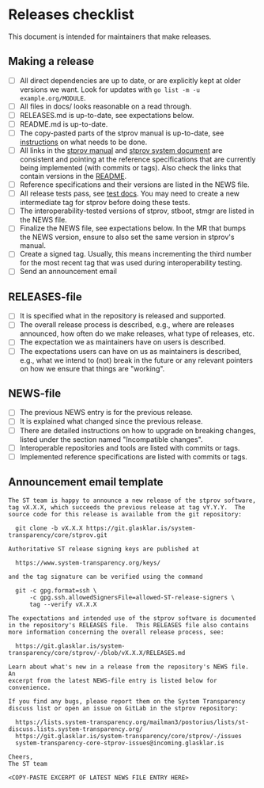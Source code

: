 # Releases checklist

This document is intended for maintainers that make releases.

## Making a release

  - [ ] All direct dependencies are up to date, or are explicitly kept at older
    versions we want.  Look for updates with `go list -m -u example.org/MODULE`.
  - [ ] All files in docs/ looks reasonable on a read through.
  - [ ] RELEASES.md is up-to-date, see expectations below.
  - [ ] README.md is up-to-date.
  - [ ] The copy-pasted parts of the stprov manual is up-to-date, see
    [instructions](./stprov-manual.README) on what needs to be done.
  - [ ] All links in the [stprov manual](./stprov-manual) and [stprov system
    document](./stprov-system.md) are consistent and pointing at the reference
    specifications that are currently being implemented (with commits or tags).
    Also check the links that contain versions in the [README](../README.md).
  - [ ] Reference specifications and their versions are listed in the NEWS file.
  - [ ] All release tests pass, see [test docs](./testing-stprov.md).  You may
    need to create a new intermediate tag for stprov before doing these tests.
  - [ ] The interoperability-tested versions of stprov, stboot, stmgr are listed
    in the NEWS file.
  - [ ] Finalize the NEWS file, see expectations below.  In the MR that bumps
    the NEWS version, ensure to also set the same version in stprov's manual.
  - [ ] Create a signed tag.  Usually, this means incrementing the third number
    for the most recent tag that was used during interoperability testing.
  - [ ] Send an announcement email

## RELEASES-file 

  - [ ] It is specified what in the repository is released and supported.
  - [ ] The overall release process is described, e.g., where are releases
    announced, how often do we make releases, what type of releases, etc.
  - [ ] The expectation we as maintainers have on users is described.
  - [ ] The expectations users can have on us as maintainers is described, e.g.,
    what we intend to (not) break in the future or any relevant pointers on how
    we ensure that things are "working".

## NEWS-file 

  - [ ] The previous NEWS entry is for the previous release.
  - [ ] It is explained what changed since the previous release.
  - [ ] There are detailed instructions on how to upgrade on breaking changes,
    listed under the section named "Incompatible changes".
  - [ ] Interoperable repositories and tools are listed with commits or tags.
  - [ ] Implemented reference specifications are listed with commits or tags.

## Announcement email template

```
The ST team is happy to announce a new release of the stprov software,
tag vX.X.X, which succeeds the previous release at tag vY.Y.Y.  The
source code for this release is available from the git repository:

  git clone -b vX.X.X https://git.glasklar.is/system-transparency/core/stprov.git

Authoritative ST release signing keys are published at

  https://www.system-transparency.org/keys/

and the tag signature can be verified using the command

  git -c gpg.format=ssh \
      -c gpg.ssh.allowedSignersFile=allowed-ST-release-signers \
      tag --verify vX.X.X

The expectations and intended use of the stprov software is documented
in the repository's RELEASES file.  This RELEASES file also contains
more information concerning the overall release process, see:

  https://git.glasklar.is/system-transparency/core/stprov/-/blob/vX.X.X/RELEASES.md

Learn about what's new in a release from the repository's NEWS file.  An
excerpt from the latest NEWS-file entry is listed below for convenience.

If you find any bugs, please report them on the System Transparency
discuss list or open an issue on GitLab in the stprov repository:

  https://lists.system-transparency.org/mailman3/postorius/lists/st-discuss.lists.system-transparency.org/
  https://git.glasklar.is/system-transparency/core/stprov/-/issues
  system-transparency-core-stprov-issues@incoming.glasklar.is

Cheers,
The ST team

<COPY-PASTE EXCERPT OF LATEST NEWS FILE ENTRY HERE>
```
